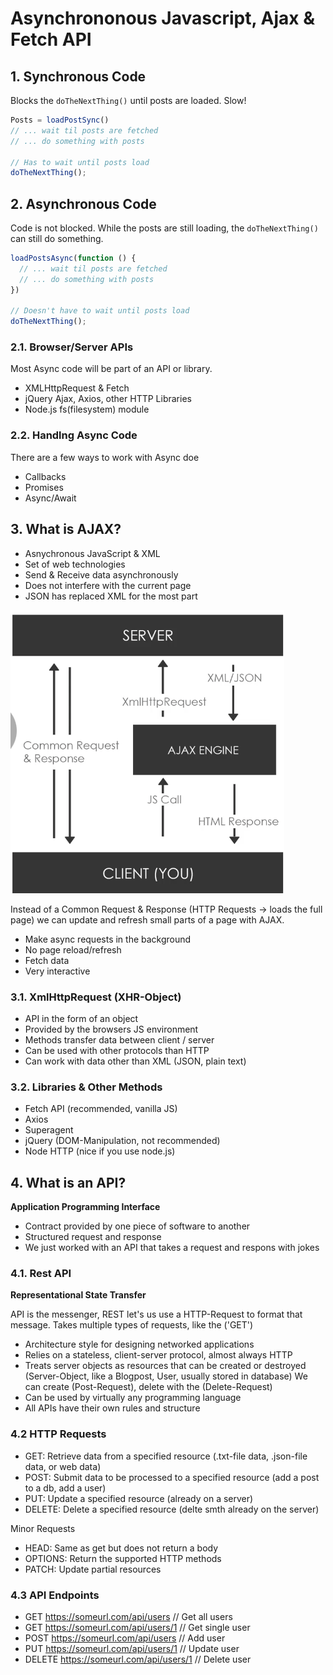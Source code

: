 # Asynchrononous Javascript, Ajax & Fetch API

## 1. Synchronous Code
Blocks the `doTheNextThing()` until posts are loaded. Slow!

```javascript
Posts = loadPostSync()
// ... wait til posts are fetched
// ... do something with posts

// Has to wait until posts load
doTheNextThing();
```

## 2. Asynchronous Code

Code is not blocked. While the posts are still loading, the `doTheNextThing()` can still do something.

```javascript
loadPostsAsync(function () {
  // ... wait til posts are fetched
  // ... do something with posts
})

// Doesn't have to wait until posts load
doTheNextThing(); 
```

### 2.1. Browser/Server APIs

Most Async code will be part of an API or library.

- XMLHttpRequest & Fetch
- jQuery Ajax, Axios, other HTTP Libraries
- Node.js fs(filesystem) module

### 2.2. Handlng Async Code

There are a few ways to work with Async doe

- Callbacks
- Promises
- Async/Await


## 3. What is AJAX?

- Asnychronous JavaScript & XML
- Set of web technologies
- Send & Receive data asynchronously
- Does not interfere with the current page
- JSON has replaced XML for the most part

![AJAX](img1.png)

Instead of a Common Request & Response (HTTP Requests -> loads the full page) we can update and refresh small parts of a page with AJAX.

- Make async requests in the background
- No page reload/refresh
- Fetch data
- Very interactive

### 3.1. XmlHttpRequest (XHR-Object)

- API in the form of an object
- Provided by the browsers JS environment
- Methods transfer data between client / server
- Can be used with other protocols than HTTP
- Can work with data other than XML (JSON, plain text)

### 3.2. Libraries & Other Methods

- Fetch API (recommended, vanilla JS)
- Axios
- Superagent
- jQuery (DOM-Manipulation, not recommended)
- Node HTTP (nice if you use node.js)

## 4. What is an API?

**Application Programming Interface**

- Contract provided by one piece of software to another
- Structured request and response
- We just worked with an API that takes a request and respons with jokes

### 4.1. Rest API

**Representational State Transfer**

API is the messenger, REST let's us use a HTTP-Request to format that message. Takes multiple types of requests, like the ('GET')

- Architecture style for designing networked applications
- Relies on a stateless, client-server protocol, almost always HTTP
- Treats server objects as resources that can be created or destroyed (Server-Object, like a Blogpost, User, usually stored in database) We can create (Post-Request), delete with the (Delete-Request)
- Can be used by virtually any programming language
- All APIs have their own rules and structure

### 4.2 HTTP Requests

- GET: Retrieve data from a specified resource (.txt-file data, .json-file data, or web data)
- POST: Submit data to be processed to a specified resource (add a post to a db, add a user)
- PUT: Update a specified resource (already on a server)
- DELETE: Delete a specified resource (delte smth already on the server)

Minor Requests

- HEAD: Same as get but does not return a body
- OPTIONS: Return the supported HTTP methods
- PATCH: Update partial resources

### 4.3 API Endpoints

- GET   https://someurl.com/api/users // Get all users
- GET   https://someurl.com/api/users/1 // Get single user
- POST   https://someurl.com/api/users // Add user
- PUT   https://someurl.com/api/users/1 // Update user
- DELETE   https://someurl.com/api/users/1 // Delete user
